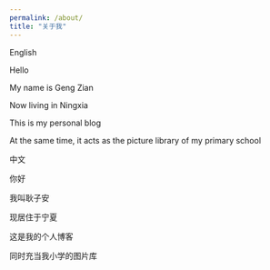 ```yaml
---
permalink: /about/
title: "关于我"
---
```

English

Hello

My name is Geng Zian

Now living in Ningxia

This is my personal blog

At the same time, it acts as the picture library of my primary school


中文

你好

我叫耿子安

现居住于宁夏

这是我的个人博客

同时充当我小学的图片库